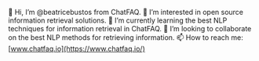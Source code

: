 👋 Hi, I’m @beatricebustos from ChatFAQ.
👀 I’m interested in open source information retrieval solutions.
🌱 I’m currently learning the best NLP techniques for information retrieval in ChatFAQ.
💞️ I’m looking to collaborate on the best NLP methods for retrieving information.
📫 How to reach me: [www.chatfaq.io](https://www.chatfaq.io/)

<!---
beatricebustos/beatricebustos is a ✨ special ✨ repository because its `README.md` (this file) appears on your GitHub profile.
You can click the Preview link to take a look at your changes.
--->
